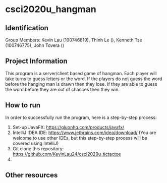 # csci2020u_hangman

## Identification

Group Members: Kevin Lau (100746819), Thinh Le (), Kenneth Tse (100746775), John Tovera () 

## Project Information
This program is a server/client based game of hangman. Each player will take turns to guess letters or the word. If the players do not guess the word before the hanging man is drawn then they lose. If they are able to guess the word before they are out of chances then they win.

## How to run
In order to successfully run the program, here is a step-by-step process:
1. Set-up JavaFX: https://gluonhq.com/products/javafx/
2. IntelliJ IDEA IDE: https://www.jetbrains.com/idea/download/ (You are welcome to use other IDEs, but this step-by-step process will be covered using IntelliJ)
3. Git clone this repository: https://github.com/KevinLau24/csci2020u_tictactoe
4. 

## Other resources

